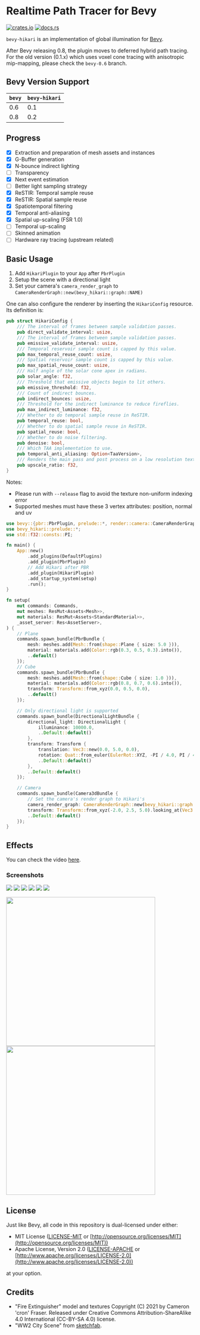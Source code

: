 # Realtime Path Tracer for Bevy

[![crates.io](https://img.shields.io/crates/v/bevy-hikari)](https://crates.io/crates/bevy-hikari)
[![docs.rs](https://docs.rs/bevy-hikari/badge.svg)](https://docs.rs/bevy-hikari)

`bevy-hikari` is an implementation of global illumination for [Bevy](https://bevyengine.org/).

After Bevy releasing 0.8, the plugin moves to deferred hybrid path tracing.
For the old version (0.1.x) which uses voxel cone tracing with anisotropic mip-mapping, please check the `bevy-0.6` branch.

## Bevy Version Support
| `bevy` | `bevy-hikari` |
| ------ | ------------- |
| 0.6    | 0.1           |
| 0.8    | 0.2           |

## Progress
- [x] Extraction and preparation of mesh assets and instances
- [x] G-Buffer generation
- [x] N-bounce indirect lighting
- [ ] Transparency
- [x] Next event estimation
- [ ] Better light sampling strategy
- [x] ReSTIR: Temporal sample reuse
- [x] ReSTIR: Spatial sample reuse
- [x] Spatiotemporal filtering
- [x] Temporal anti-aliasing
- [x] Spatial up-scaling (FSR 1.0)
- [ ] Temporal up-scaling
- [ ] Skinned animation
- [ ] Hardware ray tracing (upstream related)

## Basic Usage
1. Add `HikariPlugin` to your `App` after `PbrPlugin`
2. Setup the scene with a directional light
3. Set your camera's `camera_render_graph` to `CameraRenderGraph::new(bevy_hikari::graph::NAME)`

One can also configure the renderer by inserting the `HikariConfig` resource.
Its definition is:
```rust
pub struct HikariConfig {
    /// The interval of frames between sample validation passes.
    pub direct_validate_interval: usize,
    /// The interval of frames between sample validation passes.
    pub emissive_validate_interval: usize,
    /// Temporal reservoir sample count is capped by this value.
    pub max_temporal_reuse_count: usize,
    /// Spatial reservoir sample count is capped by this value.
    pub max_spatial_reuse_count: usize,
    /// Half angle of the solar cone apex in radians.
    pub solar_angle: f32,
    /// Threshold that emissive objects begin to lit others.
    pub emissive_threshold: f32,
    /// Count of indirect bounces.
    pub indirect_bounces: usize,
    /// Threshold for the indirect luminance to reduce fireflies.
    pub max_indirect_luminance: f32,
    /// Whether to do temporal sample reuse in ReSTIR.
    pub temporal_reuse: bool,
    /// Whether to do spatial sample reuse in ReSTIR.
    pub spatial_reuse: bool,
    /// Whether to do noise filtering.
    pub denoise: bool,
    /// Which TAA implementation to use.
    pub temporal_anti_aliasing: Option<TaaVersion>,
    /// Renders the main pass and post process on a low resolution texture if greater then 1.0.
    pub upscale_ratio: f32,
}
```

Notes:
- Please run with `--release` flag to avoid the texture non-uniform indexing error
- Supported meshes must have these 3 vertex attributes: position, normal and uv 

```rust
use bevy::{pbr::PbrPlugin, prelude::*, render::camera::CameraRenderGraph};
use bevy_hikari::prelude::*;
use std::f32::consts::PI;

fn main() {
    App::new()
        .add_plugins(DefaultPlugins)
        .add_plugin(PbrPlugin)
        // Add Hikari after PBR
        .add_plugin(HikariPlugin)
        .add_startup_system(setup)
        .run();
}

fn setup(
    mut commands: Commands,
    mut meshes: ResMut<Assets<Mesh>>,
    mut materials: ResMut<Assets<StandardMaterial>>,
    _asset_server: Res<AssetServer>,
) {
    // Plane
    commands.spawn_bundle(PbrBundle {
        mesh: meshes.add(Mesh::from(shape::Plane { size: 5.0 })),
        material: materials.add(Color::rgb(0.3, 0.5, 0.3).into()),
        ..default()
    });
    // Cube
    commands.spawn_bundle(PbrBundle {
        mesh: meshes.add(Mesh::from(shape::Cube { size: 1.0 })),
        material: materials.add(Color::rgb(0.8, 0.7, 0.6).into()),
        transform: Transform::from_xyz(0.0, 0.5, 0.0),
        ..default()
    });

    // Only directional light is supported
    commands.spawn_bundle(DirectionalLightBundle {
        directional_light: DirectionalLight {
            illuminance: 10000.0,
            ..Default::default()
        },
        transform: Transform {
            translation: Vec3::new(0.0, 5.0, 0.0),
            rotation: Quat::from_euler(EulerRot::XYZ, -PI / 4.0, PI / 4.0, 0.0),
            ..Default::default()
        },
        ..Default::default()
    });

    // Camera
    commands.spawn_bundle(Camera3dBundle {
        // Set the camera's render graph to Hikari's
        camera_render_graph: CameraRenderGraph::new(bevy_hikari::graph::NAME),
        transform: Transform::from_xyz(-2.0, 2.5, 5.0).looking_at(Vec3::ZERO, Vec3::Y),
        ..Default::default()
    });
}
```

## Effects
You can check the video [here](https://youtu.be/p5g4twfe9yY).

### Screenshots
<img src="assets/screenshots/rt-gi.png" />
<img src="assets/screenshots/rt-gi-2.png" />
<img src="assets/screenshots/city.png">
<img src="assets/screenshots/scene.png">
<img src="assets/screenshots/scene-box.png">
<img src="assets/screenshots/dissection/final.png">
<p float="left">
    <img src="assets/screenshots/dissection/direct-shading-gamma.png" width=400>
    <img src="assets/screenshots/dissection/indirect-shading-gamma.png" width=400>
</p>

## License
Just like Bevy, all code in this repository is dual-licensed under either:

* MIT License ([LICENSE-MIT](docs/LICENSE-MIT) or [http://opensource.org/licenses/MIT](http://opensource.org/licenses/MIT))
* Apache License, Version 2.0 ([LICENSE-APACHE](docs/LICENSE-APACHE) or [http://www.apache.org/licenses/LICENSE-2.0](http://www.apache.org/licenses/LICENSE-2.0))

at your option.

## Credits
- "Fire Extinguisher" model and textures Copyright (C) 2021 by Cameron 'cron' Fraser.
  Released under Creative Commons Attribution-ShareAlike 4.0 International (CC-BY-SA 4.0) license.
- "WW2 City Scene" from [sketchfab](https://sketchfab.com/3d-models/ww2-cityscene-carentan-inspired-639dc3d330a940a2b9d7f40542eabdf3).